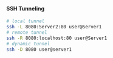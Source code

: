 #### SSH Tunneling

```bash
# local tunnel
ssh -L 8080:Server2:80 user@Server1
# remote tunnel 
ssh -R 8080:localhost:80 user@Server1
# dynamic tunnel 
ssh -D 8080 user@server1
```